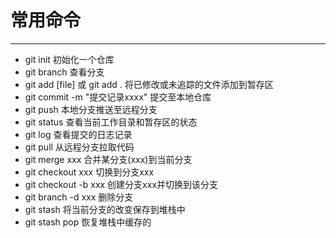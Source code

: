 # 常用命令

---

+ git init 初始化一个仓库
+ git branch 查看分支
+ git add [file] 或 git add . 将已修改或未追踪的文件添加到暂存区
+ git commit -m "提交记录xxxx" 提交至本地仓库
+ git push 本地分支推送至远程分支
+ git status 查看当前工作目录和暂存区的状态
+ git log 查看提交的日志记录
+ git pull 从远程分支拉取代码
+ git merge xxx 合并某分支(xxx)到当前分支
+ git checkout xxx 切换到分支xxx
+ git checkout -b xxx 创建分支xxx并切换到该分支
+ git branch -d xxx 删除分支
+ git stash 将当前分支的改变保存到堆栈中
+ git stash pop 恢复堆栈中缓存的
